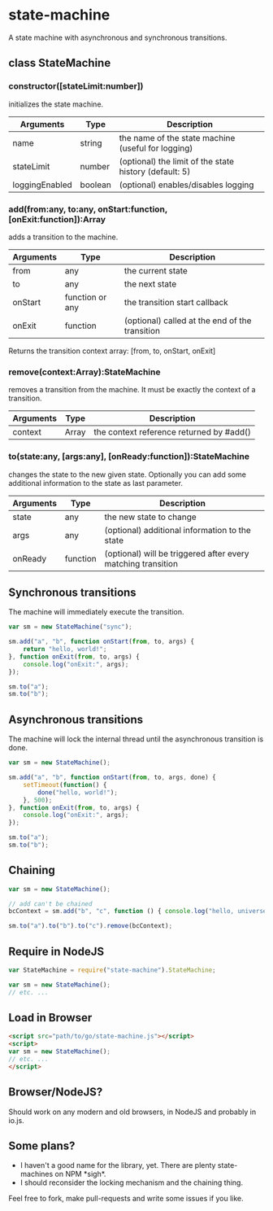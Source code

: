 # state-machine

A state machine with asynchronous and synchronous transitions.

## class StateMachine

### constructor([stateLimit:number])

initializes the state machine.

| Arguments       | Type    | Description                                            |
| --------------- | ------- | ------------------------------------------------------ |
| name            | string  | the name of the state machine (useful for logging)     |
| stateLimit      | number  | (optional) the limit of the state history (default: 5) |
| loggingEnabled  | boolean | (optional) enables/disables logging                    |

### add(from:any, to:any, onStart:function, [onExit:function]):Array

adds a transition to the machine.

| Arguments | Type            | Description                                    |
| --------- | --------------- | ---------------------------------------------- |
| from      | any             | the current state                              |
| to        | any             | the next state                                 |
| onStart   | function or any | the transition start callback                  |
| onExit    | function        | (optional) called at the end of the transition |

Returns the transition context array: [from, to, onStart, onExit]

### remove(context:Array):StateMachine

removes a transition from the machine. It must be
exactly the context of a transition.

| Arguments | Type            | Description                                    |
| --------- | --------------- | ---------------------------------------------- |
| context   | Array           | the context reference returned by #add()       |

### to(state:any, [args:any], [onReady:function]):StateMachine

changes the state to the new given state. Optionally you can add
some additional information to the state as last parameter.

| Arguments | Type            | Description                                                  |
| --------- | --------------- | ------------------------------------------------------------ |
| state     | any             | the new state to change                                      |
| args      | any             | (optional) additional information to the state               |
| onReady   | function        | (optional) will be triggered after every matching transition |

## Synchronous transitions

The machine will immediately execute the transition.

```javascript
var sm = new StateMachine("sync");

sm.add("a", "b", function onStart(from, to, args) {
	return "hello, world!";
}, function onExit(from, to, args) {
	console.log("onExit:", args);
});

sm.to("a");
sm.to("b");
```

## Asynchronous transitions

The machine will lock the internal thread until the asynchronous transition is done.

```javascript
var sm = new StateMachine();

sm.add("a", "b", function onStart(from, to, args, done) {
	setTimeout(function() {
		done("hello, world!");
	}, 500);
}, function onExit(from, to, args) {
	console.log("onExit:", args);
});

sm.to("a");
sm.to("b");
```

## Chaining

```javascript
var sm = new StateMachine();

// add can't be chained
bcContext = sm.add("b", "c", function () { console.log("hello, universe!"); return 1;});

sm.to("a").to("b").to("c").remove(bcContext);
```


## Require in NodeJS

```javascript
var StateMachine = require("state-machine").StateMachine;

var sm = new StateMachine();
// etc. ...
```

## Load in Browser

```html
<script src="path/to/go/state-machine.js"></script>
<script>
var sm = new StateMachine();
// etc. ...
</script>
```

## Browser/NodeJS?

Should work on any modern and old browsers, in NodeJS and probably in io.js.

## Some plans?

* I haven't a good name for the library, yet. There are plenty state-machines on NPM \*sigh*.
* I should reconsider the locking mechanism and the chaining thing.

Feel free to fork, make pull-requests and write some issues if you like.